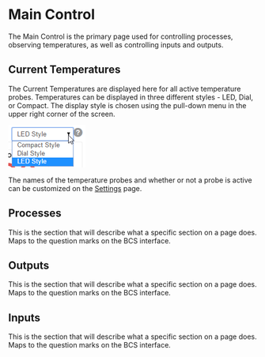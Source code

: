 # Main Control #

The Main Control is the primary page used for controlling processes, observing temperatures, as well as controlling inputs and outputs.



## Current Temperatures

The Current Temperatures are displayed here for all active temperature probes. Temperatures can be displayed in three different styles - LED, Dial, or Compact. The display style is chosen using the pull-down menu in the upper right corner of the screen.

![temp style](img/main/temp_style.png)

The names of the temperature probes and whether or not a probe is active can be customized on the [Settings](settings.md) page.


## Processes

This is the section that will describe what a specific section on a page does. Maps to the question marks on the BCS interface.


## Outputs

This is the section that will describe what a specific section on a page does. Maps to the question marks on the BCS interface.


## Inputs

This is the section that will describe what a specific section on a page does. Maps to the question marks on the BCS interface.


